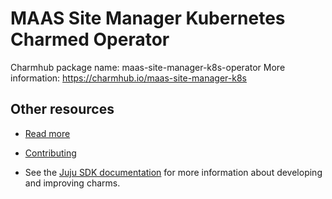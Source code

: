 <!--
Avoid using this README file for information that is maintained or published elsewhere, e.g.:

* metadata.yaml > published on Charmhub
* documentation > published on (or linked to from) Charmhub
* detailed contribution guide > documentation or CONTRIBUTING.md

Use links instead.
-->

# MAAS Site Manager Kubernetes Charmed Operator

Charmhub package name: maas-site-manager-k8s-operator
More information: <https://charmhub.io/maas-site-manager-k8s>

## Other resources

<!-- If your charm is documented somewhere else other than Charmhub, provide a link separately. -->

- [Read more](https://maas.io)

- [Contributing](CONTRIBUTING.md) <!-- or link to other contribution documentation -->

- See the [Juju SDK documentation](https://juju.is/docs/sdk) for more information about developing and improving charms.
